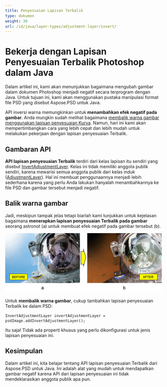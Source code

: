 ```yaml
---
title: Penyesuaian Lapisan Terbalik
type: dokumen
weight: 30
url: /id/java/layer-types/adjustment-layer/invert/
---
```


# Bekerja dengan Lapisan Penyesuaian Terbalik Photoshop dalam Java

Dalam artikel ini, kami akan menunjukkan bagaimana mengubah gambar dalam dokumen Photoshop menjadi negatif secara terprogram dengan Java. Untuk tujuan ini, kami akan menggunakan pustaka manipulasi format file PSD yang disebut Aspose.PSD untuk Java.

API inversi warna memungkinkan untuk **menambahkan efek negatif pada gambar**. Anda mungkin sudah melihat bagaimana [membalik warna gambar menggunakan lapisan penyesuaian Kurva](/psd/id/id/java/layer-types/adjustment-layer/curves/). Namun, hari ini kami akan mempertimbangkan cara yang lebih cepat dan lebih mudah untuk melakukan pekerjaan dengan lapisan penyesuaian Terbalik.

## Gambaran API

**API lapisan penyesuaian Terbalik** terdiri dari kelas lapisan itu sendiri yang disebut [InvertAdjustmentLayer](https://reference.aspose.com/psd/java/com.aspose.psd.fileformats.psd.layers.adjustmentlayers/InvertAdjustmentLayer). Kelas ini tidak memiliki anggota publik sendiri, karena mewarisi semua anggota publik dari kelas induk ([AdjustmentLayer](https://reference.aspose.com/psd/java/com.aspose.psd.fileformats.psd.layers.adjustmentlayers/AdjustmentLayer)). Hal ini membuat penggunaannya menjadi lebih sederhana karena yang perlu Anda lakukan hanyalah menambahkannya ke file PSD dan gambar tersebut menjadi negatif.

## Balik warna gambar

Jadi, meskipun tampak jelas tetapi biarlah kami tunjukkan untuk kejelasan bagaimana **menerapkan lapisan penyesuaian Terbalik pada gambar** seorang astronot (a) untuk membuat efek negatif pada gambar tersebut (b).

![Contoh Lapisan Penyesuaian Terbalik Sebelum dan Sesudah](invert-adjustment-layer-figure-1.png)

Untuk **membalik warna gambar**, cukup tambahkan lapisan penyesuaian Terbalik ke dalam PSD:

    InvertAdjustmentLayer invertAdjustmentLayer = psdImage.addInvertAdjustmentLayer();

Itu saja! Tidak ada properti khusus yang perlu dikonfigurasi untuk jenis lapisan penyesuaian ini.

## Kesimpulan

Dalam artikel ini, kita belajar tentang API lapisan penyesuaian Terbalik dari Aspose.PSD untuk Java. Ini adalah alat yang mudah untuk mendapatkan gambar negatif karena API dari lapisan penyesuaian ini tidak mendeklarasikan anggota publik apa pun.
